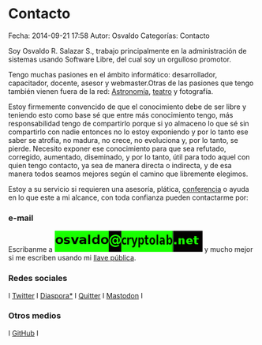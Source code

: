 Contacto
==================================

Fecha: 2014-09-21 17:58
Autor: Osvaldo
Categorías: Contacto

Soy Osvaldo R. Salazar S., trabajo principalmente en la administración de sistemas usando Software Libre, del cual soy un orgulloso promotor.

Tengo muchas pasiones en el ámbito informático: desarrollador, capacitador, docente, asesor y webmaster.Otras de las pasiones que tengo también vienen fuera de la red: <a href="https://salazarysanchez.github.io/categorias/astronomia.html">Astronomía</a>, <a href="https://salazarysanchez.github.io/categorias/teatro.html">teatro</a> y fotografía.

Estoy firmemente convencido de que el conocimiento debe de ser libre y teniendo esto como base sé que entre más conocimiento tengo, más responsabilidad tengo de compartirlo porque si yo almaceno lo que sé sin compartirlo con nadie entonces no lo estoy exponiendo y por lo tanto ese saber se atrofia, no madura, no crece, no evoluciona y, por lo tanto, se pierde. Necesito exponer ese conocimiento para que sea refutado, corregido, aumentado, diseminado, y por lo tanto, útil para todo aquel con quien tengo contacto, ya sea de manera directa o indirecta, y de esa manera todos seamos mejores según el camino que libremente elegimos.

Estoy a su servicio si requieren una asesoría, plática, <a href="https://salazarysanchez.github.io/categorias/conferencias.html">conferencia</a> o ayuda en lo que este a mi alcance, con toda confianza pueden contactarme por:

### e-mail

Escribanme a 
<img class="img-responsive" style="margin-left" src="contacto/Correo02.png">
y mucho mejor si me escriben usando mi <a href="contacto/0xA9FA005C.asc">llave pública</a>.

### Redes sociales

I <a href="http://twitter.com/osvaldo_salazar">Twitter</a> I <a href="https://poddery.com/people/77a27da593d0e844">Diaspora*</a> I <a href="https://quitter.es/chicoxxx">Quitter</a> I <a href="https://mastodon.social/@chicoxxx">Mastodon</a> I

### Otros medios

I <a href="http://github.com/ChicoXXX">GitHub</a> I 
